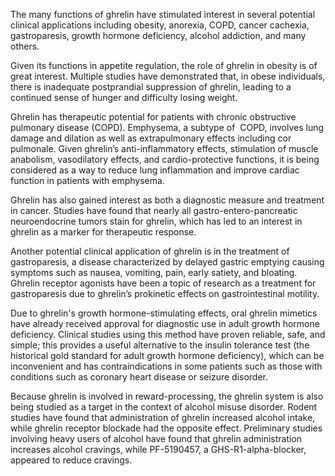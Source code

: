 The many functions of ghrelin have stimulated interest in several potential clinical applications including obesity, anorexia, COPD, cancer cachexia, gastroparesis, growth hormone deficiency, alcohol addiction, and many others.

Given its functions in appetite regulation, the role of ghrelin in obesity is of great interest. Multiple studies have demonstrated that, in obese individuals, there is inadequate postprandial suppression of ghrelin, leading to a continued sense of hunger and difficulty losing weight.

Ghrelin has therapeutic potential for patients with chronic obstructive pulmonary disease (COPD). Emphysema, a subtype of  COPD, involves lung damage and dilation as well as extrapulmonary effects including cor pulmonale. Given ghrelin’s anti-inflammatory effects, stimulation of muscle anabolism, vasodilatory effects, and cardio-protective functions, it is being considered as a way to reduce lung inflammation and improve cardiac function in patients with emphysema.

Ghrelin has also gained interest as both a diagnostic measure and treatment in cancer. Studies have found that nearly all gastro-entero-pancreatic neuroendocrine tumors stain for ghrelin, which has led to an interest in ghrelin as a marker for therapeutic response.

Another potential clinical application of ghrelin is in the treatment of gastroparesis, a disease characterized by delayed gastric emptying causing symptoms such as nausea, vomiting, pain, early satiety, and bloating. Ghrelin receptor agonists have been a topic of research as a treatment for gastroparesis due to ghrelin’s prokinetic effects on gastrointestinal motility.

Due to ghrelin's growth hormone-stimulating effects, oral ghrelin mimetics have already received approval for diagnostic use in adult growth hormone deficiency. Clinical studies using this method have proven reliable, safe, and simple; this provides a useful alternative to the insulin tolerance test (the historical gold standard for adult growth hormone deficiency), which can be inconvenient and has contraindications in some patients such as those with conditions such as coronary heart disease or seizure disorder.

Because ghrelin is involved in reward-processing, the ghrelin system is also being studied as a target in the context of alcohol misuse disorder. Rodent studies have found that administration of ghrelin increased alcohol intake, while ghrelin receptor blockade had the opposite effect. Preliminary studies involving heavy users of alcohol have found that ghrelin administration increases alcohol cravings, while PF-5190457, a GHS-R1-alpha-blocker, appeared to reduce cravings.